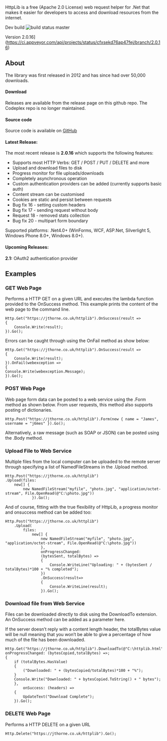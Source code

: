 HttpLib is a free (Apache 2.0 License) web request helper for .Net that makes it easier for developers to access and download resources from the internet.

Dev build ![build status master](https://ci.appveyor.com/api/projects/status/github/j6mes/httplib)

Version 2.0.16](https://ci.appveyor.com/api/projects/status/cfxsekd76ap47fej/branch/2.0.16)

## About

The library was first released in 2012 and has since had over 50,000 downloads.

#### Download

Releases are available from the release page on this github repo. The Codeplex repo is no longer maintained.

#### Source code

Source code is available on [GitHub](https://github.com/j6mes/httplib/ "Download Sourcecode from github")

#### Latest Release:

The most recent release is **2.0.16** which supports the following features:

*   Supports most HTTP Verbs: GET / POST / PUT / DELETE and more
*   Upload and download files to disk
*   Progress monitor for file uploads/downloads
*   Completely asynchronous operation
*   Custom authentication providers can be added (currently supports basic auth)
*   Content stream can be customised
*   Cookies are static and persist between requests
*   Bug fix 16 - setting custom headers
*   Bug fix 17 - sending request without body
*   Request 18 - removed stats collection 
*   Bug fix 20 - multipart form boundary

Supported platforms: .Net4.0+ (WinForms, WCF, ASP.Net, Silverlight 5, Windows Phone 8.0+, Windows 8.0+).

#### Upcoming Releases:

**2.1:** OAuth2 authentication provider


## Examples

### GET Web Page

Performs a HTTP GET on a given URL and executes the lambda function provided to the OnSuccess method. This example prints the content of the web page to the command line.

	Http.Get("https://jthorne.co.uk/httplib").OnSuccess(result =>
	{
		Console.Write(result);
    }).Go();


Errors can be caught through using the OnFail method as show below:

    Http.Get("https://jthorne.co.uk/httplib").OnSuccess(result =>
    {
        Console.Write(result);
	}).OnFail(webexception =>
	{
	Console.Write(webexception.Message);
	}).Go();


### POST Web Page

Web page form data can be posted to a web service using the .Form method as shown below. From user requests, this method also supports posting of dictionaries.

	Http.Post("https://jthorne.co.uk/httplib").Form(new { name = "James", username = "j6mes" }).Go();

Alternatively, a raw message (such as SOAP or JSON) can be posted using the .Body method.


### Upload File to Web Service

Multiple files from the local computer can be uploaded to the remote server through specifying a list of NamedFileStreams in the .Upload method.

	Http.Post("https://jthorne.co.uk/httplib")
	.Upload(files:
		new[] { 
			new NamedFileStream("myfile", "photo.jpg", "application/octet-stream", File.OpenRead(@"C:\photo.jpg"))
				}).Go();
				
And of course, fitting with the true flexibility of HttpLib, a progress monitor and onsuccess method can be added too:

	Http.Post("https://jthorne.co.uk/httplib")
		.Upload(
			files:
				new[] { 
					new NamedFileStream("myfile", "photo.jpg", "application/octet-stream", File.OpenRead(@"C:\photo.jpg"))
					}, 
					onProgressChanged:
					(bytesSent, totalBytes) => 
					{
						Console.WriteLine("Uploading: " + (bytesSent / totalBytes)*100 + "% completed");
					})
					.OnSuccess(result=>
					{
						Console.WriteLine(result);
					}).Go();

### Download file from Web Service

Files can be downloaded directly to disk using the DownloadTo extension. An OnSuccess method can be added as a parameter here.

If the server doesn&#8217;t reply with a content length header, the totalBytes value will be null meaning that you won&#8217;t be able to give a percentage of how much of the file has been downloaded.

	Http.Get("https://jthorne.co.uk/httplib").DownloadTo(@"C:\httplib.html", onProgressChanged: (bytesCopied,totalBytes) =>; 
	{
		if (totalBytes.HasValue)
		{
			("Downloaded: " + (bytesCopied/totalBytes)*100 + "%");
		}
		Console.Write("Downloaded: " + bytesCopied.ToString() + " bytes");
		},
			onSuccess: (headers) =>
		{
			UpdateText("Download Complete");
		}).Go();
	

### DELETE Web Page

Performs a HTTP DELETE on a given URL

	Http.Delete("https://jthorne.co.uk/httplib").Go();
